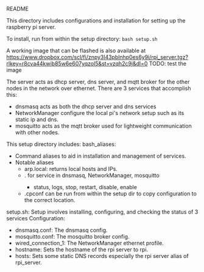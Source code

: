 README

This directory includes configurations and installation for setting up the raspberry pi server.

To install, run from within the setup directory: `bash setup.sh`

A working image that can be flashed is also available at https://www.dropbox.com/scl/fi/znpy3l43pblnhp0es6y9i/rpi_server.tgz?rlkey=r8cva44kwib85w6e607yqzol5&st=vzqh2c9j&dl=0
TODO: test the image

The server acts as dhcp server, dns server, and mqtt broker for the other nodes in the network over ethernet. There are 3 services that accomplish this:

- dnsmasq acts as both the dhcp server and dns services
- NetworkManager configure the local pi's network setup such as its static ip and dns.
- mosquitto acts as the mqtt broker used for lightweight communication with other nodes.

This setup directory includes:
bash_aliases:

- Command aliases to aid in installation and management of services.
- Notable aliases
  - arp.local: returns local hosts and IPs.
  - <service>. for service in dnsmasq, NetworkManager, mosquitto
    - status, logs, stop, restart, disable, enable
  - <service>.cpconf can be run from within the setup dir to copy configuration to the correct location.

setup.sh:
Setup involves installing, configuring, and checking the status of 3 services Configuration:

- dnsmasq.conf: The dnsmasq config.
- mosquitto.conf: The mosquitto broker config.
- wired_connection_1: The NetworkManager ethernet profile.
- hostname: Sets the hostname of the rpi server to rpi.
- hosts: Sets some static DNS records especially the rpi server alias of rpi_server.
